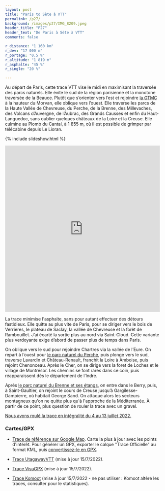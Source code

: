 ```yaml
---
layout: post
title: "Paris to Sète à VTT"
permalink: /p27/
background: /images/p27/IMG_8209.jpeg
header_title: "P27"
header_text: "De Paris à Sète à VTT"
comments: false

r_distance: "1 160 km"
r_dev: "17 000 m"
r_portage: "0.5 %"
r_altitude: "1 819 m"
r_asphalte: "45 %"
r_single: "20 %"

---
```


Au départ de Paris, cette trace VTT vise le midi en maximisant la traversée des parcs naturels. Elle évite le sud de la région parisienne et la monotone traversée de la Beauce. Plutôt que s’orienter vers l’est et rejoindre [la GTMC](https://www.la-gtmc.com/) à la hauteur du Morvan, elle oblique vers l’ouest. Elle traverse les parcs de la Haute Vallée de Chevreuse, du Perche, de la Brenne, des Millevaches, des Volcans d’Auvergne, de l’Aubrac, des Grands Causses et enfin du Haut-Languedoc, sans oublier quelques châteaux de la Loire et la Creuse. Elle culmine au Plomb du Cantal, à 1 855 m, où il est possible de grimper par télécabine depuis Le Lioran.

{% include slideshow.html %}

<iframe id="visugpx" src="https://www.visugpx.com/e2IuwWIfeI?iframe" allowfullscreen style="border: 0;width: 100%; height: 540px;" scrolling="no"></iframe>

La trace minimise l'asphalte, sans pour autant effectuer des détours fastidieux. Elle quitte au plus vite de Paris, pour se diriger vers le bois de Verrieres, le plateau de Saclay, la vallée de Chevreuse et la forêt de Rambouillet. J’ai écarté la sortie plus au nord via Saint-Cloud. Cette variante plus verdoyante exige d’abord de passer plus de temps dans Paris.

On oblique vers le sud pour rejoindre Chartres via la vallée de l’Eure. On repart à l’ouest pour [le parc naturel du Perche](https://www.parc-naturel-perche.fr/), puis plonge vers le sud, traverse Lavardin et Château-Renault, franchit la Loire à Amboise, puis rejoint Chenonceau. Après le Cher, on se dirige vers la foret de Loches et le village de Montrésor. Les chemins se font rares dans ce coin, puis réapparaissent dès le département de l’Indre.

Après [le parc naturel du Brenne et ses étangs](https://www.parc-naturel-brenne.fr/), on entre dans le Berry, puis, à Saint-Gaultier, on rejoint le cours de Creuse jusqu’à Gargilesse-Dampierre, où habitait George Sand. On attaque alors les secteurs montagneux qu'on ne quitte plus qu'à l'approche de la Méditerranée. À partir de ce point, plus question de rouler la trace avec un gravel.

[Nous avons roulé la trace en intégralité du 4 au 13 juillet 2022.](https://tcrouzet.com/2022/07/15/une-traversee-de-la-france-a-vtt/)


### Cartes/GPX

* [Trace de référence sur Google Map](https://www.google.com/maps/d/edit?mid=1aOpTpVoErEH4ktaOHay-1oC6GkurIRJO&usp=sharing). Carte la plus à jour avec les points d'intérêt. Pour générer un GPX, exporter le calque "Trace Officielle" au format KML, puis [convertissez-le en GPX](https://www.gpsvisualizer.com/convert_input).

* [Trace UtagawavVTT](https://www.utagawavtt.com/randonnee-vtt-gps/P27-De-Paris-a-Sete-37773) (mise à jour 15/7/2022).

* [Trace VisuGPX](https://www.visugpx.com/e2IuwWIfeI) (mise à jour 15/7/2022).

* [Trace Komoot](https://www.komoot.fr/tour/844578296) (mise à jour 15/7/2022 - ne pas utiliser : Komoot altère les traces, consulter pour le statistiques).